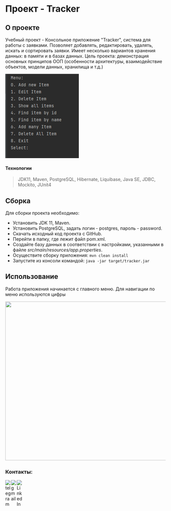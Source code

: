 # Проект - Tracker

## О проекте  

Учебный проект - Консольное приложение "Tracker", система для работы с заявками.
Позволяет добавлять, редактировать, удалять, искать и сортировать заявки.
Имеет несколько вариантов хранения данных: в памяти и в базах данных.
Цель проекта: демонстрация основных принципов ООП (особенности архитектуры, 
взаимодействие объектов, модели данных, хранилища и т.д.)

![Tracker](images/tracker_menu.png)

#### Технологии
>JDK11, Maven, PostgreSQL, Hibernate, Liquibase, Java SE, JDBC, Mockito, JUnit4

## Сборка

Для сборки проекта необходимо:
- Установить JDK 11, Maven.
- Установить PostgreSQL, задать логин - postgres, пароль - password.
- Скачать исходный код проекта с GitHub.
- Перейти в папку, где лежит файл pom.xml.
- Создайте базу данных в соответствии с настройками, указанными в файле *src/main/resources/app.properties*. 
- Осуществите сборку приложения: `mvn clean install`
- Запустите из консоли командой: `java -jar target/tracker.jar`

## Использование
Работа приложения начинается с главного меню. Для навигации по меню используются цифры


<img height="500" src="images\tracker_use.gif" width="600"/>

### Контакты:
[<img align="left" alt="telegram" width="18px" src="https://cdn.jsdelivr.net/npm/simple-icons@3.3.0/icons/telegram.svg" />][telegram]
[<img align="left" alt="gmail" width="18px" src="https://cdn.jsdelivr.net/npm/simple-icons@3.3.0/icons/gmail.svg" />][gmail]
[<img align="left" alt="LinkedIn" width="18px" src="https://cdn.jsdelivr.net/npm/simple-icons@v3/icons/linkedin.svg" />][linkedin]


[telegram]: https://t.me/GrokDen
[gmail]: mailto:den.voiten@gmail.com
[linkedin]: https://www.linkedin.com/in/denis-voytenko-585488117/
